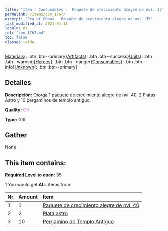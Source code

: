 ```yaml
---
title: "Item - Consumables -  Paquete de crecimiento alegre de nvl. 35"
permalink: /Items/con_1767/
excerpt: "Era of Chaos   Paquete de crecimiento alegre de nvl. 35"
last_modified_at: 2021-04-11
locale: es
ref: "con_1767.md"
toc: false
classes: wide
---
```

 [Materials](/es/Items/){: .btn .btn--primary}[Artifacts](/es/Items/Artifacts/){: .btn .btn--success}[Units](/es/Items/Units/){: .btn .btn--warning}[Heroes](/es/Items/Heroes/){: .btn .btn--danger}[Consumables](/es/Items/Consumables/){: .btn .btn--info}[Unknown](/es/Items/Unknown/){: .btn .btn--primary}

## Detalles
 **Descripción:** Otorga 1 paquete de crecimiento alegre de nvl. 40, 2 Platas Astro y 10 pergaminos de templo antiguo.

 **Quality:** <span style="color: #DA70D6">OK</span>

 **Type:** Gift

## Gather

  None

## This item contains:

 **Required Level to open:** 35

 1 You would get **ALL** items  from:

  | Nr | Amount |     Item    |
  |:---|:-------|:------------|
  | 1 | 1 | [ Paquete de crecimiento alegre de nvl. 40](/es/Items/con_1768/) | 
  | 2 | 2 | [Plata astro](/es/Items/con_969/) | 
  | 3 | 10 | [Pergamino de Templo Antiguo](/es/Items/con_697/) | 

